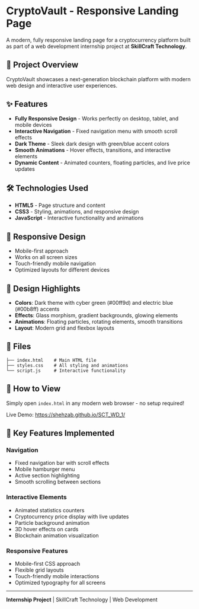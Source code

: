 # CryptoVault - Responsive Landing Page

A modern, fully responsive landing page for a cryptocurrency platform built as part of a web development internship project at **SkillCraft Technology**.

## 🎯 Project Overview

CryptoVault showcases a next-generation blockchain platform with modern web design and interactive user experiences.

## ✨ Features

- **Fully Responsive Design** - Works perfectly on desktop, tablet, and mobile devices
- **Interactive Navigation** - Fixed navigation menu with smooth scroll effects
- **Dark Theme** - Sleek dark design with green/blue accent colors
- **Smooth Animations** - Hover effects, transitions, and interactive elements
- **Dynamic Content** - Animated counters, floating particles, and live price updates

## 🛠️ Technologies Used

- **HTML5** - Page structure and content
- **CSS3** - Styling, animations, and responsive design
- **JavaScript** - Interactive functionality and animations

## 📱 Responsive Design

- Mobile-first approach
- Works on all screen sizes
- Touch-friendly mobile navigation
- Optimized layouts for different devices

## 🎨 Design Highlights

- **Colors**: Dark theme with cyber green (#00ff9d) and electric blue (#00b8ff) accents
- **Effects**: Glass morphism, gradient backgrounds, glowing elements
- **Animations**: Floating particles, rotating elements, smooth transitions
- **Layout**: Modern grid and flexbox layouts

## 📂 Files

```
├── index.html    # Main HTML file
├── styles.css    # All styling and animations
└── script.js     # Interactive functionality
```

## 🚀 How to View

Simply open `index.html` in any modern web browser - no setup required!

Live Demo: https://shehzab.github.io/SCT_WD_1/

## 🔧 Key Features Implemented

### Navigation
- Fixed navigation bar with scroll effects
- Mobile hamburger menu
- Active section highlighting
- Smooth scrolling between sections

### Interactive Elements
- Animated statistics counters
- Cryptocurrency price display with live updates
- Particle background animation
- 3D hover effects on cards
- Blockchain animation visualization

### Responsive Features
- Mobile-first CSS approach
- Flexible grid layouts
- Touch-friendly mobile interactions
- Optimized typography for all screens

---

**Internship Project** | SkillCraft Technology | Web Development
